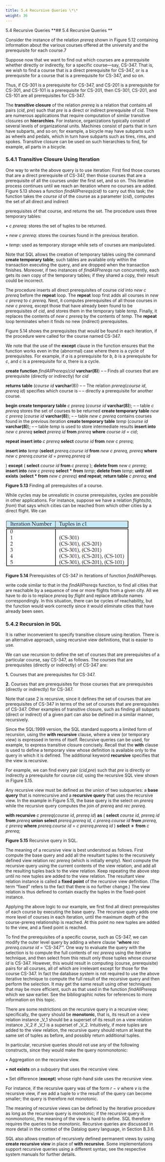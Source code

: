 ```yaml
---
title: 5.4 Recursive Queries \*\*
weight: 36
---
```


5.4 Recursive Queries \*\*## 5.4 Recursive Queries \*\*

Consider the instance of the relation _prereq_ shown in Figure 5.12 containing information about the various courses offered at the university and the prerequisite for each course.7

Suppose now that we want to find out which courses are a prerequisite whether directly or indirectly, for a specific course—say, CS-347. That is, we wish to find a course that is a direct prerequisite for CS-347, or is a prerequisite for a course that is a prerequisite for CS-347, and so on.

Thus, if CS-301 is a prerequisite for CS-347, and CS-201 is a prerequisite for CS-301, and CS-101 is a prerequisite for CS-201, then CS-301, CS-201, and CS-101 are all prerequisites for CS-347.

The **transitive closure** of the relation _prereq_ is a relation that contains all pairs (_cid_, _pre_) such that _pre_ is a direct or indirect prerequisite of _cid_. There are numerous applications that require computation of similar transitive closures on **hierarchies**. For instance, organizations typically consist of several levels of organizational units. Machines consist of parts that in turn have subparts, and so on; for example, a bicycle may have subparts such as wheels and pedals, which in turn have subparts such as tires, rims, and spokes. Transitive closure can be used on such hierarchies to find, for example, all parts in a bicycle.

### 5.4.1 Transitive Closure Using Iteration

One way to write the above query is to use iteration: First find those courses that are a direct prerequisite of CS-347, then those courses that are a prerequisite of all the courses under the first set, and so on. This iterative process continues until we reach an iteration where no courses are added. Figure 5.13 shows a function _findAllPrereqs(cid)_ to carry out this task; the function takes the _course id_ of the course as a parameter (_cid_), computes the set of all direct and indirect

prerequisites of that course, and returns the set. The procedure uses three temporary tables:

• _c prereq_: stores the set of tuples to be returned.

• _new c prereq_: stores the courses found in the previous iteration.

• _temp_: used as temporary storage while sets of courses are manipulated.

Note that SQL allows the creation of temporary tables using the command **create temporary table**; such tables are available only within the transaction executing the query, and are dropped when the transaction finishes. Moreover, if two instances of _findAllPrereqs_ run concurrently, each gets its own copy of the temporary tables; if they shared a copy, their result could be incorrect.

The procedure inserts all direct prerequisites of course _cid_ into _new c prereq_ before the **repeat** loop. The **repeat** loop first adds all courses in _new c prereq_ to _c prereq_. Next, it computes prerequisites of all those courses in _new c prereq_, except those that have already been found to be prerequisites of _cid_, and stores them in the temporary table _temp_. Finally, it replaces the contents of _new c prereq_ by the contents of _temp_. The **repeat** loop terminates when it finds no new (indirect) prerequisites.

Figure 5.14 shows the prerequisites that would be found in each iteration, if the procedure were called for the course named CS-347.

We note that the use of the **except** clause in the function ensures that the function works even in the (abnormal) case where there is a cycle of prerequisites. For example, if _a_ is a prerequisite for _b_, _b_ is a prerequisite for _c_, and _c_ is a prerequisite for _a_, there is a cycle.  

**create function** _findAllPrereqs(cid_ **varchar(8)**) 
– – Finds all courses that are prerequisite (directly or indirectly) for _cid_

**returns table** (_course id_ **varchar**(8)) 
– – The relation _prereq_(_course id_, _prereq id_) specifies which course is 
– – directly a prerequisite for another course.

**begin** 
**create temporary table** _c prereq_ (_course id_ **varchar(8)**);
– – table _c prereq_ stores the set of courses to be returned 
**create temporary table** _new c prereq_ (_course id_ **varchar(8)**);
– – table _new c prereq_ contains courses found in the previous iteration **create temporary table** _temp_ (_course id_ **varchar(8)**);
– – table _temp_ is used to store intermediate results 
**insert into** _new c prereq_
**select** _prereq id_ 
**from** _prereq_ 
**where** _course id_ \= _cid_;

**repeat** 
**insert into** _c prereq_
**select** _course id_ 
**from** _new c prereq_;

**insert into** _temp_ 
(**select** _prereq_._course id_
**from** _new c prereq, prereq_ 
**where** _new c prereq_._course id_ \= _prereq_._prereq id_

) **except** (
**select** _course id_ 
**from** _c prereq_
); 
**delete from** _new c prereq_; 
**insert into** _new c prereq_
**select \***
**from** _temp_;
**delete from** _temp_;
**until not exists** (**select \* from** _new c prereq_) 
**end repeat**; 
**return table** _c prereq_;
**end**

**Figure 5.13** Finding all prerequisites of a course.

While cycles may be unrealistic in course prerequisites, cycles are possible in other applications. For instance, suppose we have a relation _flights(to, from_) that says which cities can be reached from which other cities by a direct flight. We can  

![Alt text](image-38.png)

**Figure 5.14** Prerequisites of CS-347 in iterations of function _findAllPrereqs._

write code similar to that in the _findAllPrereqs_ function, to find all cities that are reachable by a sequence of one or more flights from a given city. All we have to do is to replace _prereq_ by _flight_ and replace attribute names correspondingly. In this situation, there can be cycles of reachability, but the function would work correctly since it would eliminate cities that have already been seen.

### 5.4.2 Recursion in SQL

It is rather inconvenient to specify transitive closure using iteration. There is an alternative approach, using recursive view definitions, that is easier to use.

We can use recursion to define the set of courses that are prerequisites of a particular course, say CS-347, as follows. The courses that are prerequisites (directly or indirectly) of CS-347 are:

**1\.** Courses that are prerequisites for CS-347.

**2\.** Courses that are prerequisites for those courses that are prerequisites (directly or indirectly) for CS-347.

Note that case 2 is recursive, since it defines the set of courses that are prerequisites of CS-347 in terms of the set of courses that are prerequisites of CS-347. Other examples of transitive closure, such as finding all subparts (direct or indirect) of a given part can also be defined in a similar manner, recursively.

Since the SQL:1999 version, the SQL standard supports a limited form of recursion, using the **with recursive** clause, where a view (or temporary view) is expressed in terms of itself. Recursive queries can be used, for example, to express transitive closure concisely. Recall that the **with** clause is used to define a temporary view whose definition is available only to the query in which it is defined. The additional keyword **recursive** specifies that the view is recursive.

For example, we can find every pair (_cid_,_pre_) such that _pre_ is directly or indirectly a prerequisite for course _cid_, using the recursive SQL view shown in Figure 5.15.

Any recursive view must be defined as the union of two subqueries: a **base query** that is nonrecursive and a **recursive query** that uses the recursive view. In the example in Figure 5.15, the base query is the select on _prereq_ while the recursive query computes the join of _prereq_ and _rec prereq_.  

**with recursive** _c prereq_(_course id_, _prereq id_) **as** ( 
**select** _course id_, _prereq id_ 
**from** _prereq_
**union** 
**select** _prereq_._prereq id_, _c prereq_._course id_ 
**from** _prereq_, _c prereq_ 
**where** _prereq_._course id_ \= _c prereq_._prereq id_
) 
**select** ∗ 
**from** _c prereq_;

**Figure 5.15** Recursive query in SQL.

The meaning of a recursive view is best understood as follows. First compute the base query and add all the resultant tuples to the recursively defined view relation _rec prereq_ (which is initially empty). Next compute the recursive query using the current contents of the view relation, and add all the resulting tuples back to the view relation. Keep repeating the above step until no new tuples are added to the view relation. The resultant view relation instance is called a **fixed point** of the recursive view definition. (The term “fixed” refers to the fact that there is no further change.) The view relation is thus defined to contain exactly the tuples in the fixed-point instance.

Applying the above logic to our example, we first find all direct prerequisites of each course by executing the base query. The recursive query adds one more level of courses in each iteration, until the maximum depth of the course-prereq relationship is reached. At this point no new tuples are added to the view, and a fixed point is reached.

To find the prerequisites of a specific course, such as CS-347, we can modify the outer level query by adding a where clause “**where** _rec prereq.course id_ \= ‘CS-347‘”. One way to evaluate the query with the selection is to compute the full contents of _rec prereq_ using the iterative technique, and then select from this result only those tuples whose _course id_ is CS-347. However, this would result in computing (course, prerequisite) pairs for all courses, all of which are irrelevant except for those for the course CS-347. In fact the database system is not required to use the above iterative technique to compute the full result of the recursive query and then perform the selection. It may get the same result using other techniques that may be more efficient, such as that used in the function _findAllPrereqs_ which we saw earlier. See the bibliographic notes for references to more information on this topic.

There are some restrictions on the recursive query in a recursive view; specifically, the query should be **monotonic**, that is, its result on a view relation instance _V_1 should be a superset of its result on a view relation instance _V_2 if _V_1 is a superset of _V_2\. Intuitively, if more tuples are added to the view relation, the recursive query should return at least the same set of tuples as before, and possibly return additional tuples.  

In particular, recursive queries should not use any of the following constructs, since they would make the query nonmonotonic:

• Aggregation on the recursive view.

• **not exists** on a subquery that uses the recursive view.

• Set difference (**except**) whose right-hand side uses the recursive view.

For instance, if the recursive query was of the form _r_ − _v_ where _v_ is the recursive view, if we add a tuple to _v_ the result of the query can become smaller; the query is therefore not monotonic.

The meaning of recursive views can be defined by the iterative procedure as long as the recursive query is monotonic; if the recursive query is nonmonotonic, the meaning of the view is hard to define. SQL therefore requires the queries to be monotonic. Recursive queries are discussed in more detail in the context of the Datalog query language, in Section B.3.6.

SQL also allows creation of recursively defined permanent views by using **create recursive view** in place of **with recursive**. Some implementations support recursive queries using a different syntax; see the respective system manuals for further details.

